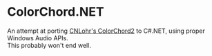 # ColorChord.NET
An attempt at porting [CNLohr's ColorChord2](https://github.com/cnlohr/colorchord) to C#.NET, using proper Windows Audio APIs.  
This probably won't end well.
